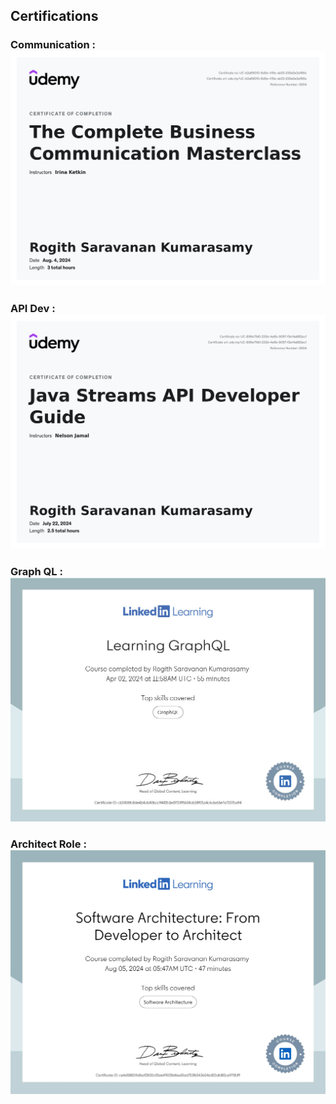 ## Certifications

### Communication : ![Communication](images/Udemy-Certificate-Comminication.jpg)

### API Dev : ![Functional Programming](images/Udemy_Stream_API_Dev.jpg)

### Graph QL : ![GrpahQL](images/graphQL.jpg)

### Architect Role : ![Role Improvement](images/CertificateOfCompletion_Software%20Architecture%20From%20Developer%20to%20Architect.jpg)

